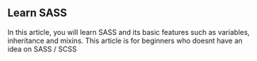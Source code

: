 ## Learn SASS
In this article, you will learn SASS and its basic features such as variables, inheritance and mixins.
This article is for beginners who doesnt have an idea on SASS / SCSS


